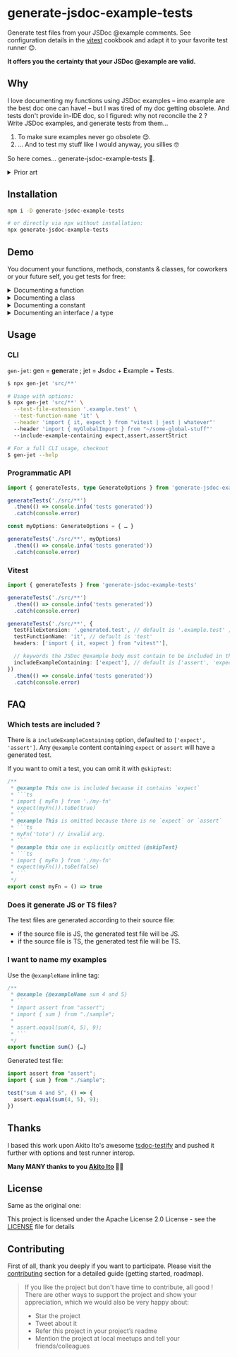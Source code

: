 # generate-jsdoc-example-tests

Generate test files from your JSDoc @example comments. See configuration details in the [vitest](#vitest) cookbook and adapt it to your favorite test runner 😊.

**It offers you the certainty that your JSDoc @example are valid.**

## Why

I love documenting my functions using JSDoc examples – imo example are the best doc one can have! – but I was tired of my doc getting obsolete. And tests don't provide in-IDE doc, so I figured: why not reconcile the 2 ?<br>
Write JSDoc examples, and generate tests from them…
1. To make sure examples never go obsolete 😍.
2. … And to test my stuff like I would anyway, you sillies 🤓

So here comes… generate-jsdoc-example-tests 🎉.

<details>
<summary>Prior art</summary>

- [tsdoc-testify](https://github.com/akito0107/tsdoc-testify) – see [Thanks](#thanks)
- [jsdoc-spec](https://github.com/AT-290690/jsdoc-spec) – both an example parser _and_ the test runner, without the test runner goodies.
- [ts-docs](https://ts-docs.github.io/ts-docs/pages/Guides/Documentation%20Tests.html) – same, on the test side, it is both an example parser _and_ a test runner, without the test runner goodies.

</details>


## Installation

```sh
npm i -D generate-jsdoc-example-tests

# or directly via npx without installation:
npx generate-jsdoc-example-tests
```


## Demo

You document your functions, methods, constants & classes, for coworkers or your future self, you get tests for free:

<details>
<summary>Documenting a function</summary>

```ts
// src/date-formatter.ts
/**
 * @example
 * ```ts
 * import { formatDateYear } from './date-formatter'
 * 
 * expect(formatDateYear(new Date('2026-01-01')).toBe('2026')
 * ```
 */
export function formatDateYear(date: Date) {…}
```

Generate tests:
```sh
npx gen-jet 'src/**' \
  --header 'import { expect, test } from "vitest"' \
  --test-file-extension '.example.test' # do not provide the `.ts` or `.js`
```

Generated test:
```ts
// src/date-formatter.example.test.ts
// DO NOT EDIT …
import { expect, test } from 'vitest' // the provided header
import { formatDateYear } from './date-formatter'

test('Example 1', () => {
  expect(formatDateYear(new Date('2026-01-01'))).toBe('2026')
})
```

</details>
<details>
<summary>Documenting a class</summary>

```ts
// src/date-formatter.ts
class DateFormatter {
  /**
   * @example
   * ```ts
   * import { DateFormatter } from './date-formatter'
   * 
   * const formatter = new DateFormatter()
   * expect(formatter.formatYear(new Date('2026-01-01')).toBe('2026')
   * ```
   */
  formatYear(date: Date) {…}
}
```

Generate tests:
```sh
npx gen-jet 'src/**' \
  --header 'import { expect, test } from "vitest"' \
  --test-file-extension '.example.test' # do not provide the `.ts` or `.js`
```

Generated test:
```ts
// src/date-formatter.example.test.ts
// DO NOT EDIT …
import { expect, test } from 'vitest' // the provided header
import { DateFormatter } from './date-formatter'

test('Example 1', () => {
  const formatter = new DateFormatter()
  expect(formatter.formatYear(new Date('2026-01-01'))).toBe('2026')
})
```

</details>
<details>
<summary>Documenting a constant</summary>

```ts
// src/date-formatter.ts
/**
 * @example
 * ```ts
 * import { formatDate, yearFormat } from './date-formatter'
 * 
 * const date = new Date('2026-01-01')
 * expect(formatDate(date, yearFormat)).toBe('2026')
 * ```
 */
export const yearFormat = 'YYYY'

export const formatDate = (date: Date, format: string): string => {…}
```

Generate tests:
```sh
npx gen-jet 'src/**' \
  --header 'import { expect, test } from "vitest"' \
  --test-file-extension '.example.test' # do not provide the `.ts` or `.js`
```

Generated test:
```ts
// src/date-formatter.example.test.ts
// DO NOT EDIT …
import { expect, test } from 'vitest' // the provided header
import { formatDate, yearFormat } from './date-formatter'


test('Example 1', () => {
  const date = new Date('2026-01-01')
  expect(formatDate(date, yearFormat)).toBe('2026')
})
```

</details>
<details>
<summary>Documenting an interface / a type</summary>

```ts
// src/date-formatter.ts
interface DateFormatter {
  /**
   * @example
   * ```ts
   * import { makeDateFormatter } from './date-formatter'
   * 
   * const formatter = makeDateFormatter()
   * expect(formatter.formatYear(new Date('2026-01-01')).toBe('2026')
   * ```
   */
  formatYear(date: Date): string
}

export const makeDateFormatter = (): DateFormatter => ({
  formatYear: () => {…},
})
```

Generate tests:
```sh
npx gen-jet 'src/**' \
  --header 'import { expect, test } from "vitest"' \
  --test-file-extension '.example.test' # do not provide the `.ts` or `.js`
```

Generated test:
```ts
// src/date-formatter.example.test.ts
// DO NOT EDIT …
import { expect, test } from 'vitest' // the provided header
import { makeDateFormatter } from './date-formatter'

test('Example 1', () => {
  const formatter = makeDateFormatter()
  expect(formatter.formatYear(new Date('2026-01-01'))).toBe('2026')
})
```

</details>

## Usage

### CLI

`gen-jet`: gen = **gen**erate ; jet = **J**sdoc + **E**xample + **T**ests.

```sh
$ npx gen-jet 'src/**'

# Usage with options:
$ npx gen-jet 'src/**' \
  --test-file-extension '.example.test' \
  --test-function-name 'it' \
  --header 'import { it, expect } from "vitest | jest | whatever"'
  --header 'import { myGlobalImport } from "~/some-global-stuff"'
  --include-example-containing expect,assert,assertStrict

# For a full CLI usage, checkout
$ gen-jet --help
```

### Programmatic API

```ts
import { generateTests, type GenerateOptions } from 'generate-jsdoc-example-tests'

generateTests('./src/**')
  .then(() => console.info('tests generated'))
  .catch(console.error)

const myOptions: GenerateOptions = { … }

generateTests('./src/**', myOptions)
  .then(() => console.info('tests generated'))
  .catch(console.error)

```

### Vitest

```ts
import { generateTests } from 'generate-jsdoc-example-tests'

generateTests('./src/**')
  .then(() => console.info('tests generated'))
  .catch(console.error)

generateTests('./src/**', {
  testFileExtension: '.generated.test', // default is '.example.test' ; do not provide `.ts` or `.js` !
  testFunctionName: 'it', // default is 'test'
  headers: ['import { it, expect } from "vitest"'],

  // keywords the JSDoc @example body must contain to be included in the generated tests.
  includeExampleContaining: ['expect'], // default is ['assert', 'expect']
})
  .then(() => console.info('tests generated'))
  .catch(console.error)
```

## FAQ

### Which tests are included ?

There is a `includeExampleContaining` option, defaulted to `['expect', 'assert']`.
Any `@example` content containing `expect` or `assert` will have a generated test.

If you want to omit a test, you can omit it with `@skipTest`:
```ts
/**
 * @example This one is included because it contains `expect`
 * ```ts
 * import { myFn } from './my-fn'
 * expect(myFn()).toBe(true)
 * ```
 * @example This is omitted because there is no `expect` or `assert`
 * ```ts
 * myFn('toto') // invalid arg.
 * ```
 * @example this one is explicitly omitted {@skipTest}
 * ```ts
 * import { myFn } from './my-fn'
 * expect(myFn()).toBe(false)
 * ```
 */
export const myFn = () => true
```

### Does it generate JS or TS files?

The test files are generated according to their source file:
- if the source file is JS, the generated test file will be JS.
- if the source file is TS, the generated test file will be TS.

### I want to name my examples

Use the `@exampleName` inline tag:

```ts
/**
 * @example {@exampleName sum 4 and 5}
 * ```
 * import assert from "assert";
 * import { sum } from "./sample";
 *
 * assert.equal(sum(4, 5), 9);
 * ```
 */
export function sum() {…}
```

Generated test file:

```ts
import assert from "assert";
import { sum } from "./sample";

test("sum 4 and 5", () => {
  assert.equal(sum(4, 5), 9);
})
```

## Thanks

I based this work upon Akito Ito's awesome [tsdoc-testify](https://github.com/akito0107/tsdoc-testify) and pushed it further with options and test runner interop.

**Many MANY thanks to you [Akito Ito](https://github.com/akito0107) 🙏🙏**

## License

Same as the original one:

This project is licensed under the Apache License 2.0 License - see the [LICENSE](LICENSE) file for details

## Contributing

First of all, thank you deeply if you want to participate.
Please visit the [contributing](./CONTRIBUTING.md) section for a detailed guide (getting started, roadmap).

> If you like the project but don't have time to contribute, all good ! There are other ways to support the project and show your appreciation, which we would also be very happy about:
> - Star the project
> - Tweet about it
> - Refer this project in your project’s readme
> - Mention the project at local meetups and tell your friends/colleagues
